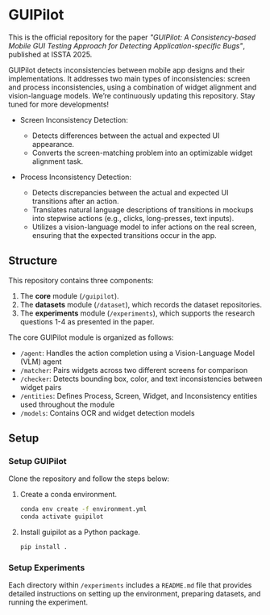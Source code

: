 # GUIPilot

This is the official repository for the paper *"GUIPilot: A Consistency-based Mobile GUI Testing Approach for Detecting Application-specific Bugs"*, published at ISSTA 2025.

GUIPilot detects inconsistencies between mobile app designs and their implementations. It addresses two main types of inconsistencies: screen and process inconsistencies, using a combination of widget alignment and vision-language models. We’re continuously updating this repository. Stay tuned for more developments!

- Screen Inconsistency Detection:
    - Detects differences between the actual and expected UI appearance.
    - Converts the screen-matching problem into an optimizable widget alignment task.

- Process Inconsistency Detection:
    - Detects discrepancies between the actual and expected UI transitions after an action.
    - Translates natural language descriptions of transitions in mockups into stepwise actions (e.g., clicks, long-presses, text inputs).
    - Utilizes a vision-language model to infer actions on the real screen, ensuring that the expected transitions occur in the app.

## Structure

This repository contains three components:
1. The **core** module (`/guipilot`).
3. The **datasets** module (`/dataset`), which records the dataset repositories.
2. The **experiments** module (`/experiments`), which supports the research questions 1-4 as presented in the paper.

The core GUIPilot module is organized as follows:

- `/agent`: Handles the action completion using a Vision-Language Model (VLM) agent
- `/matcher`: Pairs widgets across two different screens for comparison
- `/checker`: Detects bounding box, color, and text inconsistencies between widget pairs
- `/entities`: Defines Process, Screen, Widget, and Inconsistency entities used throughout the module
- `/models`: Contains OCR and widget detection models

## Setup
### Setup GUIPilot

Clone the repository and follow the steps below:

1. Create a conda environment.
    ```bash
    conda env create -f environment.yml
    conda activate guipilot
    ```

2. Install guipilot as a Python package.
    ```bash
    pip install .
    ```

### Setup Experiments

Each directory within `/experiments` includes a `README.md` file that provides detailed instructions on setting up the environment, preparing datasets, and running the experiment.
